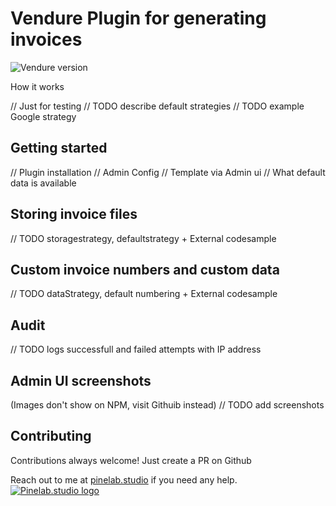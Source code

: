 # Vendure Plugin for generating invoices

![Vendure version](https://img.shields.io/npm/dependency-version/vendure-plugin-myparcel/dev/@vendure/core)

How it works

// Just for testing
// TODO describe default strategies
// TODO example Google strategy

## Getting started

// Plugin installation
// Admin Config
// Template via Admin ui
// What default data is available

## Storing invoice files

// TODO storagestrategy, defaultstrategy + External codesample

## Custom invoice numbers and custom data

// TODO dataStrategy, default numbering + External codesample

## Audit

// TODO logs successfull and failed attempts with IP address

## Admin UI screenshots

(Images don't show on NPM, visit Githuib instead)
// TODO add screenshots

## Contributing

Contributions always welcome! Just create a PR on Github

Reach out to me at [pinelab.studio](https://pinelab.studio) if you need any help.
[![Pinelab.studio logo](https://pinelab.studio/img/pinelab-logo.png)](https://pinelab.studio)
